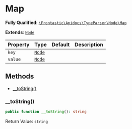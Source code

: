 #  Map

**Fully Qualified**: [`\Frontastic\Apidocs\TypeParser\Node\Map`](../../../../src/php/TypeParser/Node/Map.php)

**Extends**: [`Node`](../Node.md)

Property|Type|Default|Description
--------|----|-------|-----------
`key`|[`Node`](../Node.md)||
`value`|[`Node`](../Node.md)||

## Methods

* [__toString()](#__tostring)

### __toString()

```php
public function __toString(): string
```

Return Value: `string`

